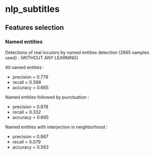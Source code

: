 # nlp_subtitles

## Features selection

### Named entities

Detections of real locutors by named entities detection (2665 samples used) :
(WITHOUT ANY LEARNING)

All named entities :
 * precision = 0.779
 * recall    = 0.398
 * accuracy  = 0.665

Named entities followed by punctuation :
 * precision = 0.878
 * recall    = 0.332
 * accuracy  = 0.665

Named entities with interjection in neighborhood :
 * precision = 0.867
 * recall    = 0.079
 * accuracy  = 0.563
